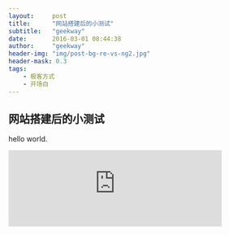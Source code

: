 ```yaml
---
layout:     post
title:      "网站搭建后的小测试"
subtitle:   "geekway"
date:       2016-03-01 08:44:38
author:     "geekway"
header-img: "img/post-bg-re-vs-ng2.jpg"
header-mask: 0.3
tags:
    - 极客方式
    - 开场白
---
```

## 网站搭建后的小测试
hello world.  

<iframe width="420"  src="http://7xrpyy.com1.z0.glb.clouddn.com/%E8%8B%8F%E6%A0%BC%E5%85%B0%E4%B9%8B%E6%AD%8C.mp3" frameborder="0" ></iframe>
